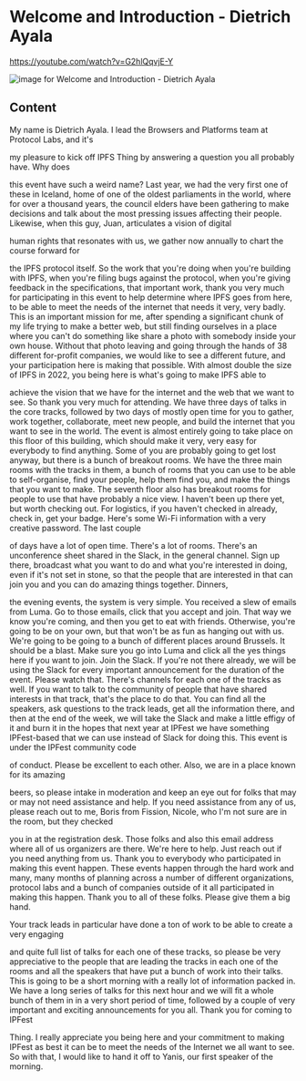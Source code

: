 
# Welcome and Introduction - Dietrich Ayala

<https://youtube.com/watch?v=G2hlQqvjE-Y>

![image for Welcome and Introduction - Dietrich Ayala](/thing23/G2hlQqvjE-Y.jpg)

## Content

My name is Dietrich Ayala. I lead the Browsers and Platforms team at Protocol Labs, and it's

my pleasure to kick off IPFS Thing by answering a question you all probably have. Why does

this event have such a weird name? Last year, we had the very first one of these in Iceland,
home of one of the oldest parliaments in the world, where for over a thousand years, the
council elders have been gathering to make decisions and talk about the most pressing issues
affecting their people. Likewise, when this guy, Juan, articulates a vision of digital

human rights that resonates with us, we gather now annually to chart the course forward for

the IPFS protocol itself. So the work that you're doing when you're building with IPFS,
when you're filing bugs against the protocol, when you're giving feedback in the specifications,
that important work, thank you very much for participating in this event to help determine where IPFS goes from here, to be able to meet the needs of the internet that needs it very,
very badly. This is an important mission for me, after spending a significant chunk of my life trying to make a better web, but still finding ourselves in a place where you can't do something like share a photo with somebody inside your own house. Without that photo leaving and going through the hands of 38 different for-profit companies, we would like to see a different future, and your participation here is making that possible. With almost
double the size of IPFS in 2022, you being here is what's going to make IPFS able to

achieve the vision that we have for the internet and the web that we want to see. So thank you very much for attending. We have three days of talks in the core tracks, followed
by two days of mostly open time for you to gather, work together, collaborate, meet new
people, and build the internet that you want to see in the world. The event is almost entirely
going to take place on this floor of this building, which should make it very, very easy for everybody to find anything. Some of you are probably going to get lost anyway, but there is a bunch of breakout rooms. We have the three main rooms with the tracks in them, a bunch of rooms that you can use to be able to self-organise, find your people,
help them find you, and make the things that you want to make. The seventh floor also has
breakout rooms for people to use that have probably a nice view. I haven't been up there yet, but worth checking out. For logistics, if you haven't checked in already, check in,
get your badge. Here's some Wi-Fi information with a very creative password. The last couple

of days have a lot of open time. There's a lot of rooms. There's an unconference sheet
shared in the Slack, in the general channel. Sign up there, broadcast what you want to
do and what you're interested in doing, even if it's not set in stone, so that the people that are interested in that can join you and you can do amazing things together. Dinners,

the evening events, the system is very simple. You received a slew of emails from Luma. Go to those emails, click that you accept and join. That way we know you're coming, and then you get to eat with friends. Otherwise, you're going to be on your own, but that won't be as fun as hanging out with us. We're going to be going to a bunch of different places around Brussels. It should be a blast. Make sure you go into Luma and click all the yes
things here if you want to join. Join the Slack. If you're not there already, we will
be using the Slack for every important announcement for the duration of the event. Please watch
that. There's channels for each one of the tracks as well. If you want to talk to the community of people that have shared interests in that track, that's the place to do that. You can find all the speakers, ask questions to the track leads, get all the information there, and then at the end of the week, we will take the Slack and make a little effigy of it and burn it in the hopes that next year at IPFest we have something IPFest-based that we can use instead of Slack for doing this. This event is under the IPFest community code

of conduct. Please be excellent to each other. Also, we are in a place known for its amazing

beers, so please intake in moderation and keep an eye out for folks that may or may
not need assistance and help. If you need assistance from any of us, please reach out
to me, Boris from Fission, Nicole, who I'm not sure are in the room, but they checked

you in at the registration desk. Those folks and also this email address where all of us organizers are there. We're here to help. Just reach out if you need anything from us.
Thank you to everybody who participated in making this event happen. These events happen through the hard work and many, many months of planning across a number of different organizations,
protocol labs and a bunch of companies outside of it all participated in making this happen. Thank you to all of these folks. Please give them a big hand.

Your track leads in particular have done a ton of work to be able to create a very engaging

and quite full list of talks for each one of these tracks, so please be very appreciative
to the people that are leading the tracks in each one of the rooms and all the speakers that have put a bunch of work into their talks. This is going to be a short morning with a really lot of information packed in. We have a long series of talks for this next hour
and we will fit a whole bunch of them in in a very short period of time, followed by a couple of very important and exciting announcements for you all. Thank you for coming to IPFest

Thing. I really appreciate you being here and your commitment to making IPFest as best
it can be to meet the needs of the Internet we all want to see. So with that, I would like to hand it off to Yanis, our first speaker of the morning.


